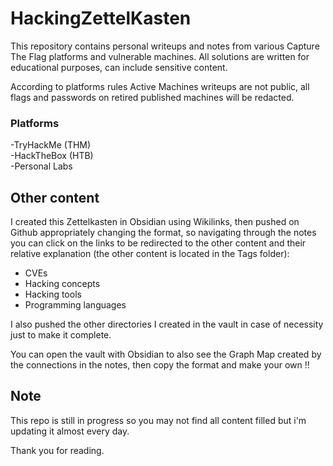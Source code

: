 # HackingZettelKasten

This repository contains personal writeups and notes from various Capture The Flag platforms and vulnerable machines. All solutions are written for educational purposes, can include sensitive content.

According to platforms rules Active Machines writeups are not public, all flags and passwords on retired published machines will be redacted.

### Platforms
-TryHackMe (THM)\
-HackTheBox (HTB)\
-Personal Labs

## Other content
I created this Zettelkasten in Obsidian using Wikilinks, then pushed on Github appropriately changing the format, so navigating through the notes you can click on the links to be redirected to the other content and their relative explanation (the other content is located in the Tags folder):
- CVEs
- Hacking concepts
- Hacking tools
- Programming languages

I also pushed the other directories I created in the vault in case of necessity just to make it complete.

You can open the vault with Obsidian to also see the Graph Map created by the connections in the notes, then copy the format and make your own !!

## Note

This repo is still in progress so you may not find all content filled but i'm updating it almost every day. 

Thank you for reading.